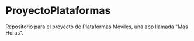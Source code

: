 # ProyectoPlataformas
Repositorio para el proyecto de Plataformas Moviles, una app llamada "Mas Horas".
